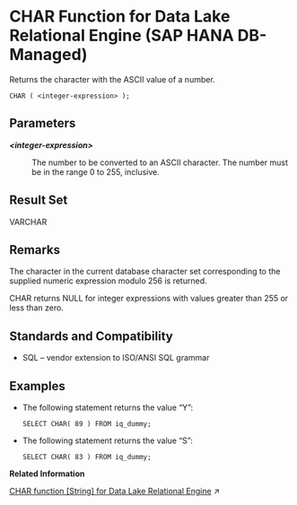 <!-- loio6c2f4cf7004b4f2cace1afa4889a44d0 -->

# CHAR Function for Data Lake Relational Engine \(SAP HANA DB-Managed\)

Returns the character with the ASCII value of a number.



```
CHAR ( <integer-expression> );
```



<a name="loio6c2f4cf7004b4f2cace1afa4889a44d0__section_wnw_ktl_srb"/>

## Parameters


<dl>
<dt><b>

*<integer-expression\>*

</b></dt>
<dd>

The number to be converted to an ASCII character. The number must be in the range 0 to 255, inclusive.



</dd>
</dl>



<a name="loio6c2f4cf7004b4f2cace1afa4889a44d0__section_etk_ltl_srb"/>

## Result Set

VARCHAR



<a name="loio6c2f4cf7004b4f2cace1afa4889a44d0__section_v41_mtl_srb"/>

## Remarks

The character in the current database character set corresponding to the supplied numeric expression modulo 256 is returned.

CHAR returns NULL for integer expressions with values greater than 255 or less than zero.



<a name="loio6c2f4cf7004b4f2cace1afa4889a44d0__section_yd4_mtl_srb"/>

## Standards and Compatibility

-   SQL – vendor extension to ISO/ANSI SQL grammar



<a name="loio6c2f4cf7004b4f2cace1afa4889a44d0__section_ahb_ntl_srb"/>

## Examples

-   The following statement returns the value “Y”:

    ```
    SELECT CHAR( 89 ) FROM iq_dummy;
    ```

-   The following statement returns the value “S”:

    ```
    SELECT CHAR( 83 ) FROM iq_dummy;
    ```


**Related Information**  


[CHAR function \[String\] for Data Lake Relational Engine](https://help.sap.com/viewer/19b3964099384f178ad08f2d348232a9/2024_3_QRC/en-US/a53b50f084f210159a74ba4e4e50f914.html "Returns the character with the ASCII value of a number.") :arrow_upper_right:

